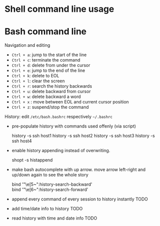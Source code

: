 Shell command line usage
========================

# Bash command line

Navigation and editing

* `Ctrl + a`: jump to the start of the line
* `Ctrl + c`: terminate the command
* `Ctrl + d`: delete from under the cursor
* `Ctrl + e`: jump to the end of the line
* `Ctrl + k`: delete to EOL
* `Ctrl + l`: clear the screen
* `Ctrl + r`: search the history backwards
* `Ctrl + u`: delete backward from cursor
* `Ctrl + w`: delete backward a word
* `Ctrl + x` : move between EOL and current cursor position
* `Ctrl + z`: suspend/stop the command

History: edit `/etc/bash.bashrc` respectively `~/.bashrc`

* pre-populate history with commands used offenly (via script)

    history -s ssh host1
    history -s ssh host2
    history -s ssh host3
    history -s ssh host4

* enable history appending instead of overwriting.

    shopt -s histappend   

* make bash autocomplete with up arrow. move arrow left-right and up/down again
  to see the whole story

    bind '"\e[5~":history-search-backward'  
    bind '"\e[6~":history-search-forward'  

* append every command of every session to history instantly
TODO
* add time/date info to history 
TODO
* read history with time and date info
TODO
